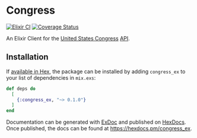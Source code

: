 # Congress

[![Elixir CI](https://github.com/joshrotenberg/congress_ex/actions/workflows/ci.yml/badge.svg)](https://github.com/joshrotenberg/congress_ex/actions/workflows/ci.yml)
[![Coverage Status](https://coveralls.io/repos/github/joshrotenberg/congress_ex/badge.svg?branch=main)](https://coveralls.io/github/joshrotenberg/congress_ex?branch=main)

<!-- MDOC !-->

An Elixir Client for the [United States Congress](https://www.congress.gov) [API](https://api.congress.gov).

## Installation

If [available in Hex](https://hex.pm/docs/publish), the package can be installed
by adding `congress_ex` to your list of dependencies in `mix.exs`:

```elixir
def deps do
  [
    {:congress_ex, "~> 0.1.0"}
  ]
end
```

Documentation can be generated with [ExDoc](https://github.com/elixir-lang/ex_doc)
and published on [HexDocs](https://hexdocs.pm). Once published, the docs can
be found at <https://hexdocs.pm/congress_ex>.
